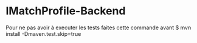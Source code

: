 # IMatchProfile-Backend

Pour ne pas avoir à executer les tests faites cette commande avant
$ mvn install -Dmaven.test.skip=true
